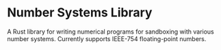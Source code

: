 # Number Systems Library
A Rust library for writing numerical programs for sandboxing with various number systems.
Currently supports IEEE-754 floating-point numbers.
